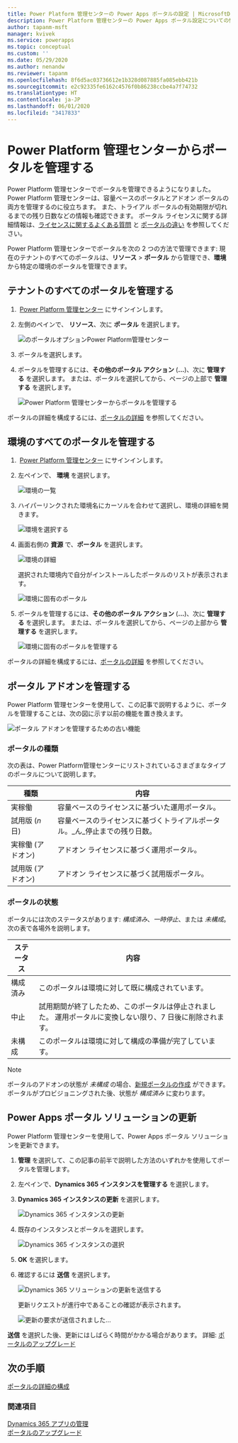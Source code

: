 ```yaml
---
title: Power Platform 管理センターの Power Apps ポータルの設定 | MicrosoftDocs
description: Power Platform 管理センターの Power Apps ポータル設定についての情報。
author: tapanm-msft
manager: kvivek
ms.service: powerapps
ms.topic: conceptual
ms.custom: ''
ms.date: 05/29/2020
ms.author: nenandw
ms.reviewer: tapanm
ms.openlocfilehash: 8f6d5ac03736612e1b328d087885fa085ebb421b
ms.sourcegitcommit: e2c92335fe6162c4576f0b86238ccbe4a7f74732
ms.translationtype: HT
ms.contentlocale: ja-JP
ms.lasthandoff: 06/01/2020
ms.locfileid: "3417833"
---
```

# <a name="manage-portals-from-the-power-platform-admin-center"></a>Power Platform 管理センターからポータルを管理する

Power Platform 管理センターでポータルを管理できるようになりました。 Power Platform 管理センターは、容量ベースのポータルとアドオン ポータルの両方を管理するのに役立ちます。 また、トライアル ポータルの有効期限が切れるまでの残り日数などの情報も確認できます。 ポータル ライセンスに関する詳細情報は、[ライセンスに関するよくある質問](https://docs.microsoft.com/power-platform/admin/powerapps-flow-licensing-faq#portals) と [ポータルの違い](https://docs.microsoft.com/powerapps/maker/portals/faq#what-is-the-difference-between-power-apps-portals-dynamics-365-portals-and-add-on-portals) を参照してください。

Power Platform 管理センターでポータルを次の 2 つの方法で管理できます: 現在のテナントのすべてのポータルは、**リソース** > **ポータル** から管理でき、**環境** から特定の環境のポータルを管理できます。

## <a name="manage-all-portals-for-a-tenant"></a>テナントのすべてのポータルを管理する

1.  [Power Platform 管理センター](https://admin.powerplatform.microsoft.com/) にサインインします。

1. 左側のペインで、 **リソース**、次に **ポータル** を選択します。

    ![のポータルオプションPower Platform管理センター](media/power-platform-admin-center/manage-portals-all-environments.png "Power Platform 管理センターのポータル オプション")

1. ポータルを選択します。

1. ポータルを管理するには、**その他のポータル アクション** (**...**)、次に **管理する** を選択します。 または、ポータルを選択してから、ページの上部で **管理する** を選択します。

    ![Power Platform 管理センターからポータルを管理する](media/power-platform-admin-center/portals-manage-ppac.png "Power Platform 管理センターからポータルを管理する")

ポータルの詳細を構成するには、[ポータルの詳細](https://docs.microsoft.com/powerapps/maker/portals/admin/portal-details) を参照してください。

## <a name="manage-all-portals-for-an-environment"></a>環境のすべてのポータルを管理する

1.  [Power Platform 管理センター](https://admin.powerplatform.microsoft.com/) にサインインします。

1. 左ペインで、 **環境** を選択します。

    ![環境の一覧](media/power-platform-admin-center/environments-list.png "環境の一覧")

1. ハイパーリンクされた環境名にカーソルを合わせて選択し、環境の詳細を開きます。

    ![環境を選択する](media/power-platform-admin-center/select-environment.png "環境を選択する")

1. 画面右側の **資源** で、**ポータル** を選択します。

    ![環境の詳細](media/power-platform-admin-center/environment-details.png "環境の詳細")

   選択された環境内で自分がインストールしたポータルのリストが表示されます。

    ![環境に固有のポータル](media/power-platform-admin-center/environments-portals.png "環境に固有のポータル")

1. ポータルを管理するには、**その他のポータル アクション** (**...**)、次に **管理する** を選択します。 または、ポータルを選択してから、ページの上部から **管理する** を選択します。

    ![環境に固有のポータルを管理する](media/power-platform-admin-center/manage-environments-portal.png "環境に固有のポータルを管理する")

ポータルの詳細を構成するには、[ポータルの詳細](portal-details.md) を参照してください。

## <a name="manage-the-portal-add-on"></a>ポータル アドオンを管理する

Power Platform 管理センターを使用して、この記事で説明するように、ポータルを管理することは、次の図に示す以前の機能を置き換えます。

![ポータル アドオンを管理するための古い機能](media/power-platform-admin-center/old-admin-center.png "ポータル アドオンを管理するための古い機能")

### <a name="portal-types"></a>ポータルの種類

次の表は、Power Platform管理センターにリストされているさまざまなタイプのポータルについて説明します。

| 種類​​                |内容                                                           |
|---------------------|----------------------------------------------------------------------|
| 実稼働          | 容量ベースのライセンスに基づいた運用ポータル。               |
| 試用版 (*n* 日)    | 容量ベースのライセンスに基づくトライアルポータル。_ん_停止までの残り日数。 |
| 実稼働 (アドオン) | アドオン ライセンスに基づく運用ポータル。     |
| 試用版 (アドオン)      | アドオン ライセンスに基づく試用版ポータル。          |

### <a name="portal-status"></a>ポータルの状態

ポータルには次のステータスがあります: *構成済み*、*一時停止*、または *未構成*。 次の表で各場外を説明します。

| ステータス         |  内容    |
|----------------|-----------------|
| 構成済み     | このポータルは環境に対して既に構成されています。     |
| 中止      | 試用期間が終了したため、このポータルは停止されました。 運用ポータルに変換しない限り、7 日後に削除されます。 |
| 未構成 | このポータルは環境に対して構成の準備が完了しています。   |

> [!NOTE]
> ポータルのアドオンの状態が *未構成* の場合、[新規ポータルの作成](https://docs.microsoft.com/powerapps/maker/portals/provision-portal-add-on) ができます。 ポータルがプロビジョニングされた後、状態が *構成済み* に変わります。

## <a name="update-the-power-apps-portal-solution"></a>Power Apps ポータル ソリューションの更新

Power Platform 管理センターを使用して、Power Apps ポータル ソリューションを更新できます。

1. **管理** を選択して、この記事の前半で説明した方法のいずれかを使用してポータルを管理します。

1. 左ペインで、**Dynamics 365 インスタンスを管理する** を選択します。

1. **Dynamics 365 インスタンスの更新** を選択します。

    ![Dynamics 365 インスタンスの更新](media/power-platform-admin-center/update-dynamics365-instance.png "Dynamics 365 インスタンスの更新")

1. 既存のインスタンスとポータルを選択します。

    ![Dynamics 365 インスタンスの選択](media/power-platform-admin-center/select-dynamics365-instance.png "Dynamics 365 インスタンスの選択")

1. **OK** を選択します。

1. 確認するには **送信** を選択します。

    ![Dynamics 365 ソリューションの更新を送信する](media/power-platform-admin-center/submit-selection.png "Dynamics 365 ソリューションの更新を送信する")

    更新リクエストが進行中であることの確認が表示されます。

    ![更新の要求が送信されました...](media/power-platform-admin-center/update-request-submitted.png "更新の要求が送信されました")

**送信** を選択した後、更新にはしばらく時間がかかる場合があります。 詳細: [ポータルのアップグレード](upgrade-portal.md)

## <a name="next-steps"></a>次の手順

[ポータルの詳細の構成](portal-details.md)

### <a name="see-also"></a>関連項目

[Dynamics 365 アプリの管理](https://docs.microsoft.com/power-platform/admin/manage-apps)  
[ポータルのアップグレード](upgrade-portal.md)
